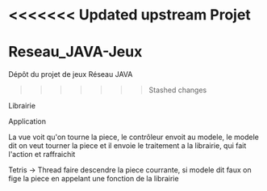 <<<<<<< Updated upstream
Projet
=======
# Reseau_JAVA-Jeux
Dépôt du projet de jeux Réseau JAVA 
>>>>>>> Stashed changes

Librairie

Application

La vue voit qu'on tourne la piece, le contrôleur envoit au modele, le modele dit on veut tourner la piece et il envoie le traitement a la librairie, qui fait l'action et raffraichit

Tetris -> Thread faire descendre la piece courrante, si modele dit faux on fige la piece en appelant une fonction de la librairie